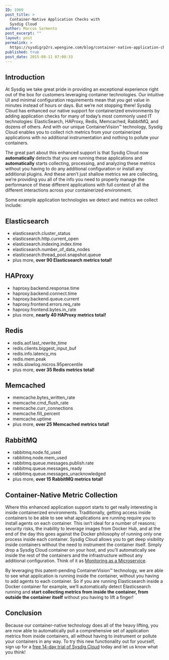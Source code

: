 ```yaml
---
ID: 1969
post_title: >
  Container-Native Application Checks with
  Sysdig Cloud
author: Marcus Sarmento
post_excerpt: ""
layout: post
permalink: >
  https://sysdigrp2rs.wpengine.com/blog/container-native-application-checks-with-sysdig-cloud/
published: true
post_date: 2015-08-11 07:00:33
---
```

## Introduction

At Sysdig we take great pride in providing an exceptional experience right out of the box for customers leveraging container technologies. Our intuitive UI and minimal configuration requirements mean that you get value in minutes instead of hours or days. But we’re not stopping there! Sysdig Cloud has enhanced our native support for containerized environments by adding application checks for many of today’s most commonly used IT technologies: ElasticSearch, HAProxy, Redis, Memcached, RabbitMQ, and dozens of others. And with our unique ContainerVision™ technology, Sysdig Cloud enables you to collect rich metrics from your containerized applications with no additional instrumentation and nothing to pollute your containers. 

The great part about this enhanced support is that Sysdig Cloud now **automatically** detects that you are running these applications and **automatically** starts collecting, processing, and analyzing these metrics without you having to do any additional configuration or install any additional plugins. And these aren’t just shallow metrics we are collecting, we’re providing you all of the info you need to properly manage the performance of these different applications with full context of all the different interactions across your containerized environment. 

Some example application technologies we detect and metrics we collect include: 
## Elasticsearch

*   elasticsearch.cluster_status
*   elasticsearch.http.current_open
*   elasticsearch.indexing.index.time
*   elasticsearch.number_of_data_nodes
*   elasticsearch.thread_pool.snapshot.queue
*   plus more, **over 90 Elasticsearch metrics total!**

## HAProxy

*   haproxy.backend.response.time
*   haproxy.backend.connect.time
*   haproxy.backend.queue.current
*   haproxy.frontend.errors.req_rate
*   haproxy.frontend.bytes.in_rate
*   plus more, **nearly 40 HAProxy metrics total!**

## Redis

*   redis.aof.last_rewrite_time
*   redis.clients.biggest_input_buf
*   redis.info.latency_ms
*   redis.mem.peak
*   redis.slowlog.micros.95percentile
*   plus more, **over 35 Redis metrics total!**

## Memcached

*   memcache.bytes_written_rate
*   memcache.cmd_flush_rate
*   memcache.curr_connections
*   memcache.fill_percent
*   memcache.uptime
*   plus more, **over 25 Memcached metrics total!**

## RabbitMQ

*   rabbitmq.node.fd_used
*   rabbitmq.node.mem_used
*   rabbitmq.queue.messages.publish.rate
*   rabbitmq.queue.messages_ready
*   rabbitmq.queue.messages_unacknowledged
*   plus more, **over 15 RabbitMQ metrics total!**

## Container-Native Metric Collection

Where this enhanced application support starts to get really interesting is inside containerized environments. Traditionally, getting access inside containers to be able to see what applications are running require you to install agents on each container. This isn’t ideal for a number of reasons; security risks, the inability to leverage images from Docker Hub, and at the end of the day this goes against the Docker philosophy of running only one process inside each container. Sysdig Cloud allows you to get deep visibility inside containers without the need to instrument the container itself. Simply drop a Sysdig Cloud container on your host, and you’ll automatically see inside the rest of the containers and the infrastructure without any additional configuration. Think of it as <a href="https://sysdigrp2rs.wpengine.com/monitoring-as-a-microservice/" target="_blank">Monitoring as a Microservice</a>. 

By leveraging this patent-pending ContainerVision™ technology, we are able to see what application is running inside the container, without you having to add agents to each container. So if you are running Elasticsearch inside a Docker container for example, we’ll automatically detect Elasticsearch running and **start collecting metrics from inside the container, from outside the container itself** without you having to lift a finger! 

## Conclusion

Because our container-native technology does all of the heavy lifting, you are now able to automatically pull a comprehensive set of application metrics from inside containers, all without having to instrument or pollute your containers in any way. To try this new functionality out for yourself, sign up for a <a href="https://sysdigrp2rs.wpengine.com/landing-page/" target="_blank">free 14-day trial of Sysdig Cloud</a> today and let us know what you think!